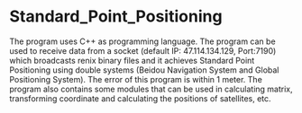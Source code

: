 # Standard_Point_Positioning
The program uses C++ as programming language. The program can be used to receive data from a socket (default IP: 47.114.134.129, Port:7190) which broadcasts renix binary files and it achieves Standard Point Positioning using double systems (Beidou Navigation System and Global Positioning System). The error of this program is within 1 meter. The program also contains some modules that can be used in calculating matrix, transforming coordinate and calculating the positions of satellites, etc.
